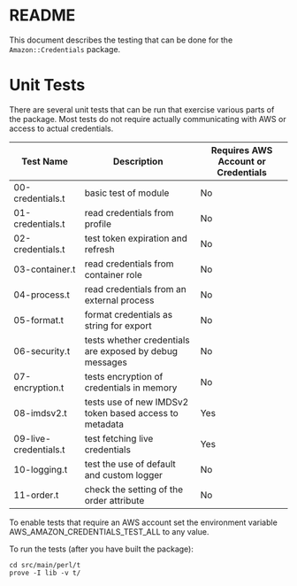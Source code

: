 # README 

This document describes the testing that can be done for the
`Amazon::Credentials` package.

# Unit Tests

There are several unit tests that can be run that exercise various
parts of the package. Most tests do not require actually
communicating with AWS or access to actual credentials.

| Test Name | Description | Requires AWS Account or Credentials |
| --------- | ----------- | -------------------- |
| 00-credentials.t | basic test of module | No
| 01-credentials.t | read credentials from profile | No
| 02-credentials.t | test token expiration and refresh | No
| 03-container.t | read credentials from container role | No
| 04-process.t | read credentials from an external process | No
| 05-format.t | format credentials as string for export  | No
| 06-security.t | tests whether credentials are exposed by debug messages | No
| 07-encryption.t | tests encryption of credentials in memory | No
| 08-imdsv2.t | tests use of new IMDSv2 token based access to metadata | Yes
| 09-live-credentials.t | test fetching live credentials | Yes |
| 10-logging.t | test the use of default and custom logger | No |
| 11-order.t | check the setting of the order attribute | No |

To enable tests that require an AWS account set the environment
variable AWS_AMAZON_CREDENTIALS_TEST_ALL to any value.

To run the tests (after you have built the package):

```
cd src/main/perl/t
prove -I lib -v t/
```


